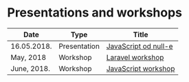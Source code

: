 # Presentations and workshops

| Date        | Type         | Title                |
|-------------|--------------|----------------------|
| 16.05.2018. | Presentation | [JavaScript od null-e](/slides/javascript-od-null-e) |
| May, 2018   | Workshop     | [Laravel workshop](/slides/laravel-radionica)         |
| June, 2018. | Workshop     | [JavaScript workshop](/slides/javascript-workshop)   |

